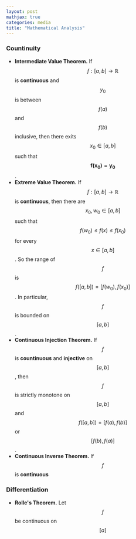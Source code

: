 ```yaml
---
layout: post
mathjax: true
categories: media
title: "Mathematical Analysis"
---
```


### Countinuity
* **Intermediate Value Theorem.** If $$f:[a,b]\to\mathbb{R}$$ is **continuous** and $$y_0$$ is between $$f(a)$$ and $$f(b)$$ inclusive, then there exits $$x_0\in[a,b]$$ such that $$\boldsymbol{f(x_0)=y_0}$$.
* **Extreme Value Theorem.** If $$f:[a,b]\to\mathbb{R}$$ is **continuous**, then there are $$x_0,w_0\in[a,b]$$ such that $$f(w_0)\leq f(x)\leq f(x_0)$$ for every $$x\in[a,b]$$. So the range of $$f$$ is $$f([a,b])=[f(w_0),f(x_0)]$$. In particular, $$f$$ is bounded on $$[a,b]$$.
* **Continuous Injection Theorem.** If $$f$$ is **countinuous** and **injective** on $$[a,b]$$, then $$f$$ is strictly monotone on $$[a,b]$$ and $$f([a,b])=[f(a),f(b)]$$ or $$[f(b),f(a)]$$.
* **Continuous Inverse Theorem.** If $$f$$ is **continuous** 


### Differentiation
* **Rolle's Theorem.** Let $$f$$ be continuous on $$[a]$$
